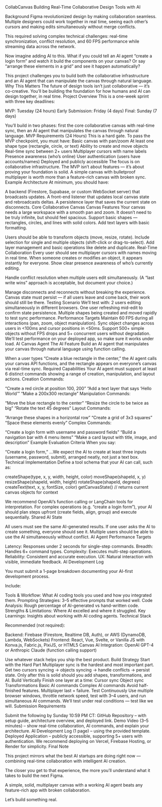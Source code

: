 CollabCanvas
Building Real-Time Collaborative Design Tools with AI

Background
Figma revolutionized design by making collaboration seamless. Multiple designers could work together in real time, seeing each other’s cursors and making edits simultaneously without merge conflicts.

This required solving complex technical challenges: real-time synchronization, conflict resolution, and 60 FPS performance while streaming data across the network.

Now imagine adding AI to this. What if you could tell an AI agent “create a login form” and watch it build the components on your canvas? Or say “arrange these elements in a grid” and see it happen automatically?

This project challenges you to build both the collaborative infrastructure and an AI agent that can manipulate the canvas through natural language.
Why This Matters
The future of design tools isn’t just collaborative — it’s co-creative. You’ll be building the foundation for how humans and AI can design together, in real time.
Project Overview
This is a one-week sprint with three key deadlines:

MVP: Tuesday (24 hours)
Early Submission: Friday (4 days)
Final: Sunday (7 days)

You’ll build in two phases: first the core collaborative canvas with real-time sync, then an AI agent that manipulates the canvas through natural language.
MVP Requirements (24 Hours)
This is a hard gate. To pass the MVP checkpoint, you must have:
 Basic canvas with pan/zoom
 At least one shape type (rectangle, circle, or text)
 Ability to create and move objects
 Real-time sync between 2+ users
 Multiplayer cursors with name labels
 Presence awareness (who’s online)
 User authentication (users have accounts/names)
 Deployed and publicly accessible
The focus is on collaborative infrastructure.
The MVP isn’t about features — it’s about proving your foundation is solid. A simple canvas with bulletproof multiplayer is worth more than a feature-rich canvas with broken sync.
Example Architecture
At minimum, you should have:

A backend (Firestore, Supabase, or custom WebSocket server) that broadcasts updates.
A front-end listener that updates local canvas state and rebroadcasts deltas.
A persistence layer that saves the current state on disconnects.
Core Collaborative Canvas
Canvas Features
Your canvas needs a large workspace with a smooth pan and zoom. It doesn’t need to be truly infinite, but should feel spacious. Support basic shapes — rectangles, circles, and lines with solid colors. Add text layers with basic formatting.

Users should be able to transform objects (move, resize, rotate). Include selection for single and multiple objects (shift-click or drag-to-select). Add layer management and basic operations like delete and duplicate.
Real-Time Collaboration 
Every user should see multiplayer cursors with names moving in real time. When someone creates or modifies an object, it appears instantly for everyone. Show clear presence awareness of who’s currently editing.

Handle conflict resolution when multiple users edit simultaneously. (A “last write wins” approach is acceptable, but document your choice.)

Manage disconnects and reconnects without breaking the experience. Canvas state must persist — if all users leave and come back, their work should still be there.
Testing Scenario
We’ll test with:
2 users editing simultaneously in different browsers.
One user refreshing mid-edit to confirm state persistence.
Multiple shapes being created and moved rapidly to test sync performance.
Performance Targets
Maintain 60 FPS during all interactions (pan, zoom, object manipulation).
Sync object changes across users in <100ms and cursor positions in <50ms.
Support 500+ simple objects without FPS drops and 5+ concurrent users without degradation.
We’ll test performance on your deployed app, so make sure it works under load.
AI Canvas Agent
The AI Feature
Build an AI agent that manipulates your canvas through natural language using function calling.

When a user types “Create a blue rectangle in the center,” the AI agent calls your canvas API functions, and the rectangle appears on everyone’s canvas via real-time sync.
Required Capabilities
Your AI agent must support at least 6 distinct commands showing a range of creation, manipulation, and layout actions.
Creation Commands:

“Create a red circle at position 100, 200”
“Add a text layer that says ‘Hello World’”
“Make a 200x300 rectangle”
Manipulation Commands:

“Move the blue rectangle to the center”
“Resize the circle to be twice as big”
“Rotate the text 45 degrees”
Layout Commands:

“Arrange these shapes in a horizontal row”
“Create a grid of 3x3 squares”
“Space these elements evenly”
Complex Commands:

“Create a login form with username and password fields”
“Build a navigation bar with 4 menu items”
“Make a card layout with title, image, and description”
Example Evaluation Criteria
When you say:

“Create a login form,” …We expect the AI to create at least three inputs (username, password, submit), arranged neatly, not just a text box.
Technical Implementation
Define a tool schema that your AI can call, such as:

createShape(type, x, y, width, height, color)
moveShape(shapeId, x, y)
resizeShape(shapeId, width, height)
rotateShape(shapeId, degrees)
createText(text, x, y, fontSize, color)
getCanvasState() // returns current canvas objects for context

We recommend OpenAI’s function calling or LangChain tools for interpretation.
For complex operations (e.g. “create a login form”), your AI should plan steps upfront (create fields, align, group) and execute sequentially.
Shared AI State

All users must see the same AI-generated results. If one user asks the AI to create something, everyone should see it. Multiple users should be able to use the AI simultaneously without conflict.
AI Agent Performance Targets

Latency: Responses under 2 seconds for single-step commands.
Breadth: Handles 6+ command types.
Complexity: Executes multi-step operations.
Reliability: Consistent and accurate execution.
UX: Natural interaction with visible, immediate feedback.
AI Development Log

You must submit a 1-page breakdown documenting your AI-first development process.

Include:

Tools & Workflow: What AI coding tools you used and how you integrated them.
Prompting Strategies: 3–5 effective prompts that worked well.
Code Analysis: Rough percentage of AI-generated vs hand-written code.
Strengths & Limitations: Where AI excelled and where it struggled.
Key Learnings: Insights about working with AI coding agents.
Technical Stack

Recommended (not required):

Backend: Firebase (Firestore, Realtime DB, Auth), or AWS (DynamoDB, Lambda, WebSockets)
Frontend: React, Vue, Svelte, or Vanilla JS with Konva.js, Fabric.js, PixiJS, or HTML5 Canvas
AI Integration: OpenAI GPT-4 or Anthropic Claude (function calling support)

Use whatever stack helps you ship the best product.
Build Strategy
Start with the Hard Part
Multiplayer sync is the hardest and most important part.
Get two cursors syncing → objects syncing → handle conflicts → persist state.
Only after this is solid should you add shapes, transformations, and AI.
Build Vertically
Finish one layer at a time:
Cursor sync
Object sync
Transformations
Basic AI commands
Complex AI commands
Avoid half-finished features. Multiplayer last = failure.
Test Continuously
Use multiple browser windows, throttle network speed, test with 3–4 users, and run simultaneous AI commands. We’ll test under real conditions — test like we will.
Submission Requirements

Submit the following by Sunday 10:59 PM CT:
GitHub Repository – with setup guide, architecture overview, and deployed link.
Demo Video (3–5 minutes) – show real-time collaboration, AI commands, and explain your architecture.
AI Development Log (1 page) – using the provided template.
Deployed Application – publicly accessible, supporting 5+ users with authentication.
We recommend deploying on Vercel, Firebase Hosting, or Render for simplicity.
Final Note

This project mirrors what the best AI startups are doing right now — combining real-time collaboration with intelligent AI creation. 

The closer you get to that experience, the more you’ll understand what it takes to build the next Figma.


A simple, solid, multiplayer canvas with a working AI agent beats any feature-rich app with broken collaboration.


Let’s build something real.
